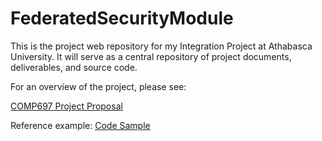 # FederatedSecurityModule

This is the project web repository for my Integration Project at Athabasca University.  It will serve as a central repository of project documents, deliverables, and source code.

For an overview of the project, please see:

[COMP697 Project Proposal](Project%20Proposal.pdf)




Reference example:
[Code Sample](https://gist.github.com/PurpleBooth/109311bb0361f32d87a2)
